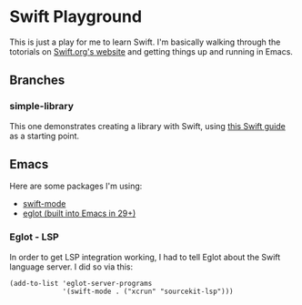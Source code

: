 # Swift Playground
This is just a play for me to learn Swift. I'm basically walking through the totorials on [Swift.org's website](https://www.swift.org/) and getting things up and running in Emacs.

## Branches

### simple-library
This one demonstrates creating a library with Swift, using [this Swift guide](https://www.swift.org/getting-started/library-swiftpm/) as a starting point.

## Emacs
Here are some packages I'm using:
- [swift-mode](https://github.com/swift-emacs/swift-mode)
- [eglot (built into Emacs in 29+)](https://github.com/joaotavora/eglot)

### Eglot - LSP
In order to get LSP integration working, I had to tell Eglot about the Swift language server. I did so via this:
```elisp
(add-to-list 'eglot-server-programs
             '(swift-mode . ("xcrun" "sourcekit-lsp")))

```
